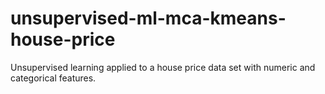 # unsupervised-ml-mca-kmeans-house-price
Unsupervised learning applied to a house price data set with numeric and categorical features.
